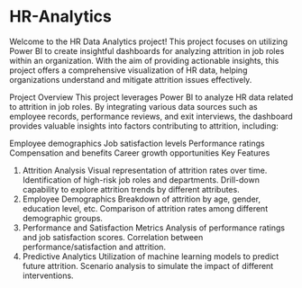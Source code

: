 # HR-Analytics
Welcome to the HR Data Analytics project! This project focuses on utilizing Power BI to create insightful dashboards for analyzing attrition in job roles within an organization. With the aim of providing actionable insights, this project offers a comprehensive visualization of HR data, helping organizations understand and mitigate attrition issues effectively.

Project Overview
This project leverages Power BI to analyze HR data related to attrition in job roles. By integrating various data sources such as employee records, performance reviews, and exit interviews, the dashboard provides valuable insights into factors contributing to attrition, including:

Employee demographics
Job satisfaction levels
Performance ratings
Compensation and benefits
Career growth opportunities
Key Features
1. Attrition Analysis
Visual representation of attrition rates over time.
Identification of high-risk job roles and departments.
Drill-down capability to explore attrition trends by different attributes.
2. Employee Demographics
Breakdown of attrition by age, gender, education level, etc.
Comparison of attrition rates among different demographic groups.
3. Performance and Satisfaction Metrics
Analysis of performance ratings and job satisfaction scores.
Correlation between performance/satisfaction and attrition.
4. Predictive Analytics
Utilization of machine learning models to predict future attrition.
Scenario analysis to simulate the impact of different interventions.
